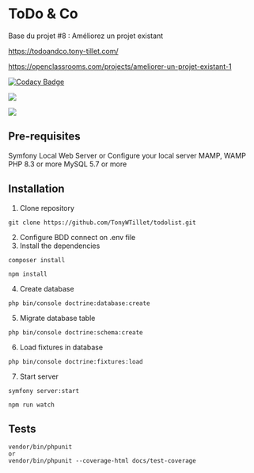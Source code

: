 ToDo & Co
========

Base du projet #8 : Améliorez un projet existant

https://todoandco.tony-tillet.com/

https://openclassrooms.com/projects/ameliorer-un-projet-existant-1

[![Codacy Badge](https://app.codacy.com/project/badge/Grade/69b2b40165e64ccdaa074b8fc61e0934)](https://app.codacy.com/gh/TonyWTillet/todolist/dashboard?utm_source=gh&utm_medium=referral&utm_content=&utm_campaign=Badge_grade)

<a href="https://codeclimate.com/github/TonyWTillet/todolist/maintainability"><img src="https://api.codeclimate.com/v1/badges/660ecc5dfa4888614a73/maintainability" /></a>

<a href="https://codeclimate.com/github/TonyWTillet/todolist/test_coverage"><img src="https://api.codeclimate.com/v1/badges/660ecc5dfa4888614a73/test_coverage" /></a>

## Pre-requisites
Symfony Local Web Server or Configure your local server MAMP, WAMP
PHP 8.3 or more
MySQL 5.7 or more

## Installation
1. Clone repository
```
git clone https://github.com/TonyWTillet/todolist.git
```

2. Configure BDD connect on .env file
3. Install the dependencies
```
composer install
```
```
npm install
```

4. Create database
```
php bin/console doctrine:database:create
```

5. Migrate database table
```
php bin/console doctrine:schema:create
```

6. Load fixtures in database
```
php bin/console doctrine:fixtures:load
```

7. Start server
```
symfony server:start
```
```
npm run watch
```

## Tests
```
vendor/bin/phpunit
or
vendor/bin/phpunit --coverage-html docs/test-coverage
```
